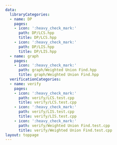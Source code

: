 ```yaml
---
data:
  libraryCategories:
  - name: DP
    pages:
    - icon: ':heavy_check_mark:'
      path: DP/LCS.hpp
      title: DP/LCS.hpp
    - icon: ':heavy_check_mark:'
      path: DP/LIS.hpp
      title: DP/LIS.hpp
  - name: graph
    pages:
    - icon: ':heavy_check_mark:'
      path: graph/Weighted Union Find.hpp
      title: graph/Weighted Union Find.hpp
  verificationCategories:
  - name: verify
    pages:
    - icon: ':heavy_check_mark:'
      path: verify/LCS.test.cpp
      title: verify/LCS.test.cpp
    - icon: ':heavy_check_mark:'
      path: verify/LIS.test.cpp
      title: verify/LIS.test.cpp
    - icon: ':heavy_check_mark:'
      path: verify/Weighted Union Find.test.cpp
      title: verify/Weighted Union Find.test.cpp
layout: toppage
---
```

